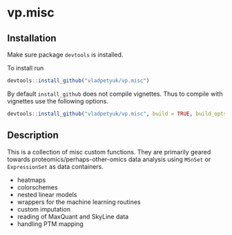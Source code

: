 vp.misc
======

## Installation
Make sure package `devtools` is installed.

To install run
```r
devtools::install_github("vladpetyuk/vp.misc")
```
By default `install_github` does not compile vignettes. Thus to compile with vignettes use the following options.
```r
devtools::install_github("vladpetyuk/vp.misc", build = TRUE, build_opts = c("--no-resave-data", "--no-manual"))
```

## Description
This is a collection of misc custom functions.  They are primarily geared towards proteomics/perhaps-other-omics data analysis using `MSnSet` or `ExpressionSet` as data containers.  
* heatmaps
* colorschemes
* nested linear models
* wrappers for the machine learning routines
* custom imputation
* reading of MaxQuant and SkyLine data
* handling PTM mapping
